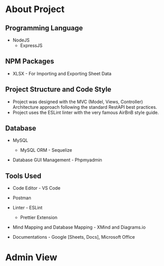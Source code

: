 # About Project

## Programming Language

* NodeJS
  * ExpressJS



## NPM Packages

* XLSX - For Importing and Exporting Sheet Data



## Project Structure and Code Style

* Project was designed with the MVC (Model, Views, Controller) Architecture approach following the standard RestAPI best practices.
* Project uses the ESLint linter with the very famous AirBnB style guide.



## Database

* MySQL
  * MySQL ORM - Sequelize

* Database GUI Management - Phpmyadmin



## Tools Used

* Code Editor - VS Code

* Postman
* Linter - ESLint
  * Prettier Extension
* Mind Mapping and Database Mapping - XMind and Diagrams.io
* Documentations - Google [Sheets, Docs], Microsoft Office



# Admin View

